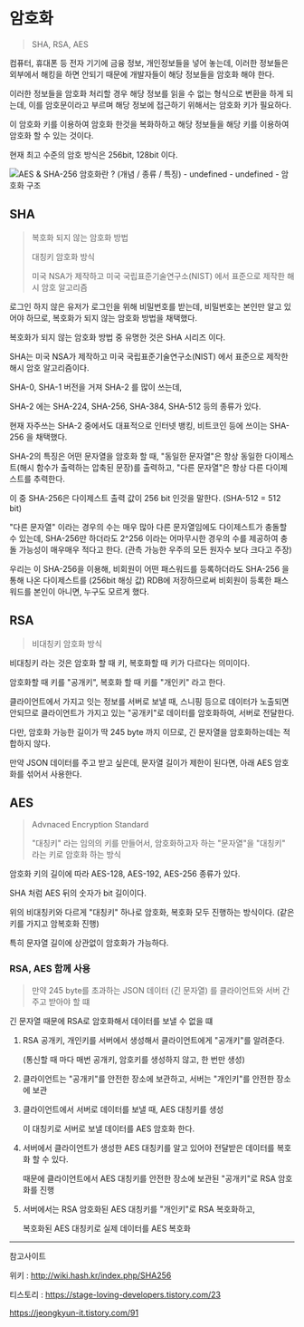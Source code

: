# 암호화

> SHA, RSA, AES

컴퓨터, 휴대폰 등 전자 기기에 금융 정보, 개인정보들을 넣어 놓는데, 이러한 정보들은 외부에서 해킹을 하면 안되기 때문에 개발자들이 해당 정보들을 암호화 해야 한다.

이러한 정보들을 암호화 처리할 경우 해당 정보를 읽을 수 없는 형식으로 변환을 하게 되는데, 이를 암호문이라고 부르며 해당 정보에 접근하기 위해서는 암호화 키가 필요하다.

이 암호화 키를 이용하여 암호화 한것을 복화하하고 해당 정보들을 해당 키를 이용하여 암호화 할 수 있는 것이다.

현재 최고 수준의 암호 방식은 256bit, 128bit 이다.

![AES & SHA-256 암호화란 ? (개념 / 종류 / 특징) - undefined - undefined - 암호화 구조](https://blog.kakaocdn.net/dn/vfYBc/btruK6iZ1V9/kfSicx86WPHRUVhECultn0/img.png)



## SHA

> 복호화 되지 않는 암호화 방법
>
> 대칭키 암호화 방식
>
> 미국 NSA가 제작하고 미국 국립표준기술연구소(NIST) 에서 표준으로 제작한 해시 암호 알고리즘

로그인 하지 않은 유저가 로그인을 위해 비밀번호를 받는데, 비밀번호는 본인만 알고 있어야 하므로, 복호화가 되지 않는 암호화 방법을 채택했다.

복호화가 되지 않는 암호화 방법 중 유명한 것은 SHA 시리즈 이다.

SHA는 미국 NSA가 제작하고 미국 국립표준기술연구소(NIST) 에서 표준으로 제작한 해시 암호 알고리즘이다.

SHA-0, SHA-1 버전을 거져 SHA-2 를 많이 쓰는데, 

SHA-2 에는 SHA-224, SHA-256, SHA-384, SHA-512 등의 종류가 있다.



현재 자주쓰는 SHA-2 중에서도 대표적으로 인터넷 뱅킹, 비트코인 등에 쓰이는 SHA-256 을 채택했다.

SHA-2의 특징은 어떤 문자열을 암호화 할 때, "동일한 문자열"은 항상 동일한 다이제스트(해시 함수가 출력하는 압축된 문장)를 출력하고, "다른 문자열"은 항상 다른 다이제스트를 추력한다.

이 중 SHA-256은 다이제스트 출력 값이 256 bit 인것을 말한다. (SHA-512 = 512 bit)



"다른 문자열" 이라는 경우의 수는 매우 많아 다른 문자열임에도 다이제스트가 충돌할 수 있는데, SHA-256만 하더라도 2^256 이라는 어마무시한 경우의 수를 제공하여 충돌 가능성이 매우매우 적다고 한다. (관측 가능한 우주의 모든 원자수 보다 크다고 주장)



우리는 이 SHA-256을 이용해, 비회원이 어떤 패스워드를 등록하더라도 SHA-256 을 통해 나온 다이제스트를 (256bit 해싱 값) RDB에 저장하므로써 비회원이 등록한 패스워드를 본인이 아니면, 누구도 모르게 했다.



## RSA

> 비대칭키 암호화 방식

비대칭키 라는 것은 암호화 할 때 키, 복호화할 때 키가 다르다는 의미이다.

암호화할 때 키를 "공개키", 복호화 할 때 키를 "개인키" 라고 한다.

클라이언트에서 가지고 잇는 정보를 서버로 보낼 때, 스니핑 등으로 데이터가 노출되면 안되므로 클라이언트가 가지고 있는 "공개키"로 데이터를 암호화하여, 서버로 전달한다.



다만, 암호화 가능한 길이가 딱 245 byte 까지 이므로, 긴 문자열을 암호화하는데는 적합하지 않다.



만약 JSON 데이터를 주고 받고 싶은데, 문자열 길이가 제한이 된다면, 아래 AES 암호화를 섞어서 사용한다.



## AES

> Advnaced Encryption Standard
>
> "대칭키" 라는 임의의 키를 만들어서, 암호화하고자 하는 "문자열"을 "대칭키" 라는 키로 암호화 하는 방식



암호화 키의 길이에 따라 AES-128, AES-192, AES-256 종류가 있다.

SHA 처럼 AES 뒤의 숫자가 bit 길이이다.



위의 비대칭키와 다르게 "대칭키" 하나로 암호화, 복호화 모두 진행하는 방식이다. (같은 키를 가지고 암복호화 진행)

특히 문자열 길이에 상관없이 암호화가 가능하다.



### RSA, AES 함께 사용

>  만약 245 byte를 초과하는 JSON 데이터 (긴 문자열) 를 클라이언트와 서버 간 주고 받아야 할 떄

긴 문자열 때문에 RSA로 암호화해서 데이터를 보낼 수 없을 떄

1. RSA 공개키, 개인키를 서버에서 생성해서 클라이언트에게 "공개키"를 알려준다.

   (통신할 때 마다 매번 공개키, 암호키를 생성하지 않고, 한 번만 생성)

2. 클라이언트는 "공개키"를 안전한 장소에 보관하고, 서버는 "개인키"를 안전한 장소에 보관

3. 클라이언트에서 서버로 데이터를 보낼 때, AES 대칭키를 생성

   이 대칭키로 서버로 보낼 데이터를 AES 암호화 한다.

4. 서버에서 클라이언트가 생성한 AES 대칭키를 알고 있어야 전달받은 데이터를 복호화 할 수 있다.

   때문에 클라이언트에서 AES 대칭키를 안전한 장소에 보관된 "공개키"로 RSA 암호화를 진행

5. 서버에서는 RSA 암호화된 AES 대칭키를 "개인키"로 RSA 복호화하고,

   복호화된 AES 대칭키로 실제 데이터를 AES 복호화



---

참고사이트

위키 : http://wiki.hash.kr/index.php/SHA256

티스토리 : https://stage-loving-developers.tistory.com/23

https://jeongkyun-it.tistory.com/91